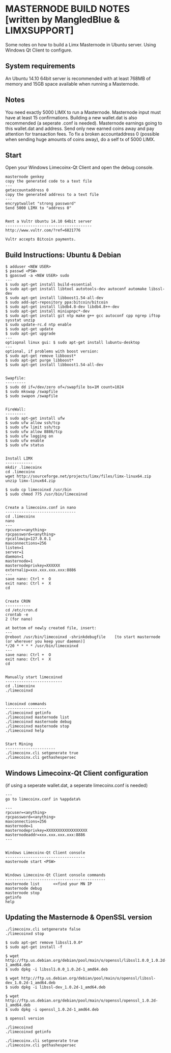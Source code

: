 MASTERNODE BUILD NOTES [written by MangledBlue & LIMXSUPPORT]
======================
Some notes on how to build a Limx Masternode in Ubuntu server. Using Windows Qt Client to configure.


System requirements
--------------------
An Ubuntu 14.10 64bit server is recommended with at least 768MB 
of memory and 15GB space available when running a Masternode.


Notes
-----
You need exactly 5000 LIMX to run a Masternode. Masternode input must have at least 15 confirmations.
Building a new wallet.dat is also recommended (a seperate .conf is needed). Masternode earnings 
going to this wallet.dat and address. Send only new earned coins away and pay attention for transaction fees.
To fix a broken accountaddress 0 (possible when sending huge amounts of coins away), do a self tx of 5000 LIMX.


Start
-----
Open your Windows Limecoinx-Qt Client and open the debug console.

	masternode genkey
	copy the generated code to a text file
	---
	getaccountaddress 0
	copy the generated address to a text file
	---
	encryptwallet "strong password"
	Send 5000 LIMX to "address 0"
	
	
	Rent a Vultr Ubuntu 14.10 64bit server
	--------------------------------------
	http://www.vultr.com/?ref=6821776
	
	Vultr accepts Bitcoin payments.
	


Build Instructions: Ubuntu & Debian
-----------------------------------

	$ adduser <NEW USER>
	$ passwd <PSW>
	$ gpasswd -a <NEW USER> sudo
	---
	$ sudo apt-get install build-essential
	$ sudo apt-get install libtool autotools-dev autoconf automake libssl-dev
	$ sudo apt-get install libboost1.54-all-dev
	$ sudo add-apt-repository ppa:bitcoin/bitcoin
	$ sudo apt-get install libdb4.8-dev libdb4.8++-dev
	$ sudo apt-get install miniupnpc*-dev
	$ sudo apt-get install git ntp make g++ gcc autoconf cpp ngrep iftop sysstat unzip
	$ sudo update-rc.d ntp enable
	$ sudo apt-get update
	$ sudo apt-get upgrade
	---
	optiopnal linux gui: $ sudo apt-get install lubuntu-desktop
	---
	optional, if problems with boost version: 
	$ sudo apt-get remove libboost*
	$ sudo apt-get purge libboost*
	$ sudo apt-get install libboost1.54-all-dev


	Swapfile:
	---------
	$ sudo dd if=/dev/zero of=/swapfile bs=1M count=1024
	$ sudo mkswap /swapfile
	$ sudo swapon /swapfile

	
	FireWall:
	---------
	$ sudo apt-get install ufw
	$ sudo ufw allow ssh/tcp
	$ sudo ufw limit ssh/tcp
	$ sudo ufw allow 8886/tcp
	$ sudo ufw logging on
	$ sudo ufw enable
	$ sudo ufw status


	Install LIMX
	------------
	mkdir .limecoinx
	cd .limecoinx
	wget http://sourceforge.net/projects/limx/files/limx-linux64.zip
	unzip limx-linux64.zip
	
	$ sudo cp limecoinxd /usr/bin
	$ sudo chmod 775 /usr/bin/limecoinxd

	
	Create a limecoinx.conf in nano
	-------------------------------
	cd .limecoinx
	nano
	---
	rpcuser=<anything>
	rpcpassword=<anything>
	rpcallowip=127.0.0.1
	maxconnections=256
	listen=1
	server=1
	daemon=1
	masternode=1
	masternodeprivkey=XXXXXX
	externalip=xxx.xxx.xxx.xxx:8886
	---
	save nano: Ctrl +  O
	exit nano: Ctrl +  X
	cd


	Create CRON
	-----------
	cd /etc/cron.d
	crontab -e
	2 (for nano)
	
	at bottom of newly created file, insert:
	---
	@reboot /usr/bin/limecoinxd -shrinkdebugfile    [to start masternode  (or wherever you keep your daemon)]
	*/20 * * * * /usr/bin/limecoinxd
	---
	save nano: Ctrl +  O
	exit nano: Ctrl +  X
	cd
	
	
	Manually start limecoinxd
	-------------------------
	cd .limecoinx
	./limecoinxd	
	
	
	limcoinxd commands
	------------------
	./limecoinxd getinfo
	./limecoinxd masternode list
	./limecoinxd masternode debug
	./limecoinxd masternode stop
	./limecoinxd help
	
	
	Start Mining
	----------------------
	./limecoinx.cli setgenerate true
	./limecoinx.cli gethashespersec
	

Windows Limecoinx-Qt Client configuration 
-----------------------------------------
(if using a seperate wallet.dat, a seperate limecoinx.conf is needed)

	---
	go to limecoinx.conf in %appdata%
	
	---
	rpcuser=<anything>
	rpcpassword=<anything>
	maxconnections=256
	masternode=1
	masternodeprivkey=XXXXXXXXXXXXXXXXXX
	masternodeaddr=xxx.xxx.xxx.xxx:8886
	---

	
	Windows Limecoinx-Qt Client console
	-----------------------------------
	masternode start <PSW>

	
	Windows Limecoinx-Qt Client console commands
	--------------------------------------------
	masternode list    	 <<find your MN IP
	masternode debug
	masternode stop
	getinfo
	help

	
Updating the Masternode & OpenSSL version
-----------------------------------------

	./limecoinx.cli setgenerate false
	./limecoinxd stop

	$ sudo apt-get remove libssl1.0.0*
	$ sudo apt-get install -f

	$ wget http://ftp.us.debian.org/debian/pool/main/o/openssl/libssl1.0.0_1.0.2d-1_amd64.deb
	$ sudo dpkg -i libssl1.0.0_1.0.2d-1_amd64.deb

	$ wget http://ftp.us.debian.org/debian/pool/main/o/openssl/libssl-dev_1.0.2d-1_amd64.deb
	$ sudo dpkg -i libssl-dev_1.0.2d-1_amd64.deb

	$ wget http://ftp.us.debian.org/debian/pool/main/o/openssl/openssl_1.0.2d-1_amd64.deb
	$ sudo dpkg -i openssl_1.0.2d-1_amd64.deb

	$ openssl version
	
	./limecoinxd
	./limecoinxd getinfo
	
	./limecoinx.cli setgenerate true
	./limecoinx.cli gethashespersec

